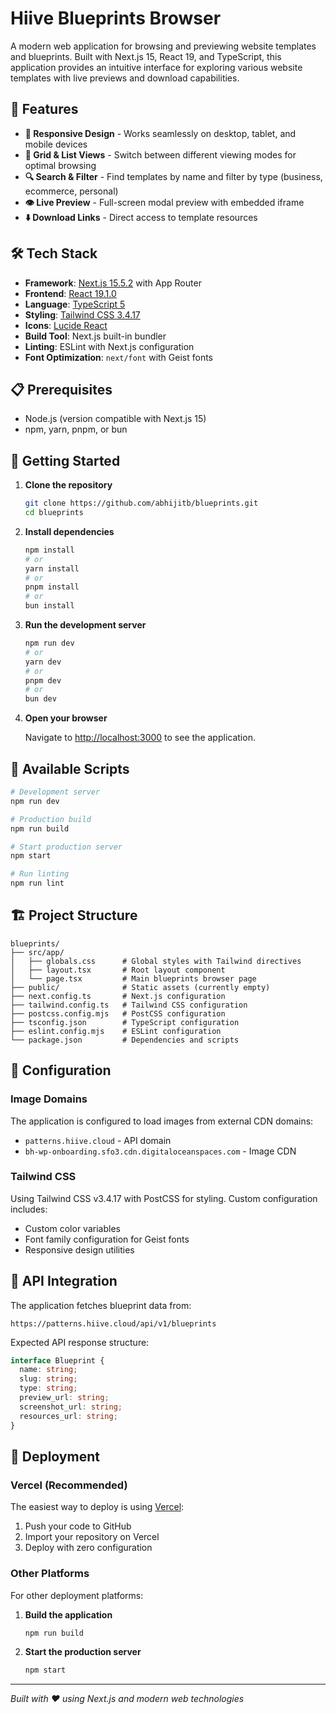 # Hiive Blueprints Browser

A modern web application for browsing and previewing website templates and blueprints. Built with Next.js 15, React 19, and TypeScript, this application provides an intuitive interface for exploring various website templates with live previews and download capabilities.

## 🚀 Features

- **📱 Responsive Design** - Works seamlessly on desktop, tablet, and mobile devices
- **🎨 Grid & List Views** - Switch between different viewing modes for optimal browsing
- **🔍 Search & Filter** - Find templates by name and filter by type (business, ecommerce, personal)
- **👁️ Live Preview** - Full-screen modal preview with embedded iframe
- **⬇️ Download Links** - Direct access to template resources

## 🛠️ Tech Stack

- **Framework**: [Next.js 15.5.2](https://nextjs.org/) with App Router
- **Frontend**: [React 19.1.0](https://react.dev/)
- **Language**: [TypeScript 5](https://www.typescriptlang.org/)
- **Styling**: [Tailwind CSS 3.4.17](https://tailwindcss.com/)
- **Icons**: [Lucide React](https://lucide.dev/)
- **Build Tool**: Next.js built-in bundler
- **Linting**: ESLint with Next.js configuration
- **Font Optimization**: `next/font` with Geist fonts

## 📋 Prerequisites

- Node.js (version compatible with Next.js 15)
- npm, yarn, pnpm, or bun

## 🚀 Getting Started

1. **Clone the repository**
   ```bash
   git clone https://github.com/abhijitb/blueprints.git
   cd blueprints
   ```

2. **Install dependencies**
   ```bash
   npm install
   # or
   yarn install
   # or
   pnpm install
   # or
   bun install
   ```

3. **Run the development server**
   ```bash
   npm run dev
   # or
   yarn dev
   # or
   pnpm dev
   # or
   bun dev
   ```

4. **Open your browser**
   
   Navigate to [http://localhost:3000](http://localhost:3000) to see the application.

## 📝 Available Scripts

```bash
# Development server
npm run dev

# Production build
npm run build

# Start production server
npm start

# Run linting
npm run lint
```

## 🏗️ Project Structure

```
blueprints/
├── src/app/
│   ├── globals.css      # Global styles with Tailwind directives
│   ├── layout.tsx       # Root layout component
│   └── page.tsx         # Main blueprints browser page
├── public/              # Static assets (currently empty)
├── next.config.ts       # Next.js configuration
├── tailwind.config.ts   # Tailwind CSS configuration
├── postcss.config.mjs   # PostCSS configuration
├── tsconfig.json        # TypeScript configuration
├── eslint.config.mjs    # ESLint configuration
└── package.json         # Dependencies and scripts
```

## 🔧 Configuration

### Image Domains
The application is configured to load images from external CDN domains:
- `patterns.hiive.cloud` - API domain
- `bh-wp-onboarding.sfo3.cdn.digitaloceanspaces.com` - Image CDN

### Tailwind CSS
Using Tailwind CSS v3.4.17 with PostCSS for styling. Custom configuration includes:
- Custom color variables
- Font family configuration for Geist fonts
- Responsive design utilities

## 📡 API Integration

The application fetches blueprint data from:
```
https://patterns.hiive.cloud/api/v1/blueprints
```

Expected API response structure:
```typescript
interface Blueprint {
  name: string;
  slug: string;
  type: string;
  preview_url: string;
  screenshot_url: string;
  resources_url: string;
}
```

## 🚀 Deployment

### Vercel (Recommended)
The easiest way to deploy is using [Vercel](https://vercel.com/new):

1. Push your code to GitHub
2. Import your repository on Vercel
3. Deploy with zero configuration

### Other Platforms
For other deployment platforms:

1. **Build the application**
   ```bash
   npm run build
   ```

2. **Start the production server**
   ```bash
   npm start
   ```
---

*Built with ❤️ using Next.js and modern web technologies*
